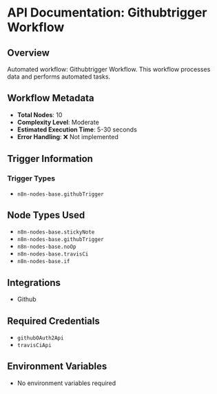 # API Documentation: Githubtrigger Workflow

## Overview
Automated workflow: Githubtrigger Workflow. This workflow processes data and performs automated tasks.

## Workflow Metadata
- **Total Nodes**: 10
- **Complexity Level**: Moderate
- **Estimated Execution Time**: 5-30 seconds
- **Error Handling**: ❌ Not implemented

## Trigger Information
### Trigger Types
- `n8n-nodes-base.githubTrigger`

## Node Types Used
- `n8n-nodes-base.stickyNote`
- `n8n-nodes-base.githubTrigger`
- `n8n-nodes-base.noOp`
- `n8n-nodes-base.travisCi`
- `n8n-nodes-base.if`

## Integrations
- Github

## Required Credentials
- `githubOAuth2Api`
- `travisCiApi`

## Environment Variables
- No environment variables required
